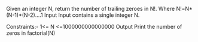 Given an integer N, return the number of trailing zeroes in N!.
Where N!=N*(N-1)*(N-2)....1
Input
Input contains a single integer N.

Constraints:-
1<= N <=1000000000000000
Output
Print the number of zeros in factorial(N)